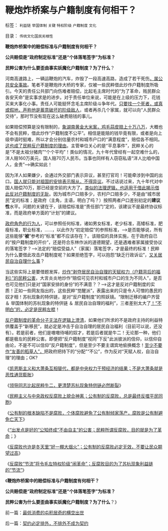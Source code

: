 # 鞭炮炸桥案与户籍制度有何相干？

标签： `利益链` `举国体制` `关键` `特权阶级` `户籍制度` `文化` 

目录： `传统文化国民劣根性`

**鞭炮炸桥案中的赔偿标准与户籍制度有何相干？**

**公共赔偿是“政府制定标准”还是“个体落笔签字”为标准？**

**民粹公害为什么要歪曲事实妖魔化户籍制度？为了什么**？

河南高速路上，一辆运鞭炮的汽车，炸毁了一段高速高路，造成了若干死伤[，属公共安全事故](../../../2011/6/17/食品安全事故是工业事故，三聚氰胺有冤案.md)。笔者不是鞭炮炸大桥的专家，仅被一些民粹借此炒作户籍制度所吸引。今天的责任公共部门向伤难者赔偿，比起毛主席时代的“为了革命，贱民群众各安天命”是实事求是的进步。对于责任单位来说，可能是在上级的压力下，花钱买来大事化小事。责任人可能挺怀念毛主席阶级斗争年代。[只要找一个死者，或真或假地，声称他是蓄意破坏的阶级敌人](../../../2011/6/16/工业必然有事故，工业事故不是资本家的破坏.md)，或者再杀几个家属，就可以向“人民群众交待”，那时节没有现在这么破费赔钱的事儿。

如果赔偿预算是没有限制的，[象湖南黄金大米案，鸡毛蒜皮赔上十万八万](../../../2012/12/18/转基因黄金大米案被非法公了，资本主义继续被围剿.md)，大概也不会有民粹，借此炒作“户籍制度不公平”。相信是能赔的钱毕竟有限，或者是向上级申请时挺难，所以才会分别估量农村和城市户口的“满意程度”，赔偿各不相同。[这也成了民粹反户籍制度的理由](../../../2013/1/24/“排外”是褒义词，“不要盲目排外”是利益建议.md)。主管单位关心的是“平息事件”，民粹关心的是“不是太祖分猪肉”“个个平均”！类似的情况，九十年代曾经有一起空难什么的，洋人赔160万美元，国人赔70万人民币。当事也同样有人窃窃私语“洋人比咱中国人，金贵”——>确实如此！

因为洋人如果嫌少，会通过外交部门表示异议，甚至打官司！可能牵涉到中国的出口。[国人就只能对祖国的安排表示服从，不得异议](../../../2011/11/26/中世纪农奴庄园的游戏规则.md)。不过话说过来，九十年代对中国人赔偿70万，那已经是空前的大方了。[类似的法理逻辑，也适用于借此揭示借此反对户籍制度的无耻](../../../2010/3/6/为户籍制度正名，是民主启蒙的关键一环.md)。因为城市户口赔多少，农村户口赔多少，不是由“城市居民”定的标准；是政府（主角，主语，明白了吗？）按照两者户口差别初定的**建议性**水平。问题的关键在于，该赔偿标准是“责任部门”定的，该建议不是最终协议标准，而是政府单方面的“计划”的建议。

[政府角色的行为人](../../../2009/5/22/“实”未必为实证，认识对象角色的主谓宾.md)，可以参照任何标准，诸如男女标准，老少标准，高矮标准，肥瘦标准，职业标准，……，以此作为“初定赔偿”的参照标准，——>是否能够说，所有这些能够“**被**”参考的“标准”都不应该存在？。该赔偿的具体实施，在于政府自已的“按户籍制度的开价”，还是符合东林作派的道德期望，还是遇难者家属接受协议的落笔签字？——>法定的“赔偿受益人”（家属）落笔签字，才是最终的标准！民粹为什么要借此攻击户籍制度呢？如果拒绝签字，可以抱怨“缺乏行政诉讼”，[又关居民自治自理什么事](../../../2013/1/14/自治自理地区，完全没有“社会福利”可能会更好.md)？

当这些实际上是要借题发挥，[炒作“剥夺居民自治自理的天赋权力（户籍背后的福利）”的民粹公害](../../../2009/9/1/为什么地方财政社会保障排外是理所当然的.md)，大言炎炎地炒作“赔偿可见农村和城市户口的生为不同人”，是否也可见他们只是对“国家安排的身份”的不满意？？——>这才是反对户籍制度的实质！正如一些网友指出的，这些民粹“觉醒派”，表露出来的只是令人可憎的愚民的奴才相！苏杭现象的特供链，是对“反户籍制度”的照妖镜。“限制迁移的编户齐营
＆ 举国体制的苏杭现象的特供链 ＆ 居民自治自理的福利”，三者差别太大了[！“不明白”的，必定是民粹左棍](../../../2013/1/22/炒作贫富差距，不是毛左就是民粹，至少是纳粹.md)！

[反户籍制度的革命分子无法在逻辑上澄清](../../../2013/1/13/联邦社会自治自理，不存在苏杭现象和明显的地区差距.md)，如果他们所求的不是政府主持的利益特供覆盖于“新移民”，就必定是冲击于自治自理的居民自治福利（目前可以说，还没有）。若是前者，他们是嗷嗷待哺的奴才，若是后者就是牛二！无论那一种，他们都是极左的民粹公害。即便把“反户籍制度”视同“下反”此派彼派的信仰，以信仰自由论，不是不可以信仰“反户籍制度”，但是至少不要主谓宾地偷换概念！[至少不要作“友善的稻草人”，](../../../2013/1/25/友善的稻草人意图强奸的恶意；.md)把政府把持下的“分配”“不公”，作为反对“天赋人权，自治自理”的理由；OK?

《[凯恩斯主义和大萧条互相替代，都是中央权力干预经济的结果；不是大萧条就是恶性通货膨胀](../../../2013/2/2/凯恩斯主义推动的“反腐败”“拉动增长”.md)》

《[领导同志比起民粹牛二，更清楚苏杭现象特供链必然断裂](../../../2013/2/2/《旧制度和大革命》，米塞斯，戈尔巴乔夫和薄熙来.md)》

《[民粹主义与中央政权反腐败上貌合神离；公有制的反腐败，总是最终反噬平民同胞](../../../2013/2/3/反腐败上貌合神离,彼此敬畏的不可调和的对手.md)》

《[公有制的根本缺陷不是腐败，个体腐败避免了公有制倾家荡产，腐败是公有制避免亡天下](../../../2013/2/3/有中国特色的科斯定理，公有制最大的癌灶不是腐败.md)》

《[“出发点是好的”公知终成“不由自主”的公害；民粹所谓反腐败，目的就是为了革命](../../../2013/2/3/《旧制度和大革命》是《通往奴役之路》的速成法.md)；》

《[反腐败也许是冬天里“好一棚大烟火”；公有制的反腐败必定无效，不要让民众期望过高](../../../2013/2/4/反腐败或是冬天里“好一棚大烟火”.md)》

《[反腐败“节流”将令毛左特权阶级“闹革命”；反腐败目的为了苏杭现象利益链的“节流”](../../../2013/2/4/反腐败&quot;节流&quot;或致极左“闹革命”，里根主义远水难救旧火.md)》

《**鞭炮炸桥案中的赔偿标准与户籍制度有何相干？**

**公共赔偿是“政府制定标准”还是“个体落笔签字”为标准？**

**民粹公害为什么要歪曲事实妖魔化户籍制度？为了什么**？》



前一篇：[最低消费的屯积居奇的横空出世](../../../2013/2/5/最低消费的屯积居奇的横空出世.md)

后一篇：[契约必定排外，不排外不成为契约](../../../2013/2/6/契约必定排外，不排外不成为契约.md)